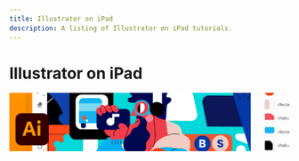 ```yaml
---
title: Illustrator on iPad
description: A listing of Illustrator on iPad tutorials.
---
```


# Illustrator on iPad

![Tutorial Hero Image](../assets/AIoniPad.jpg)


